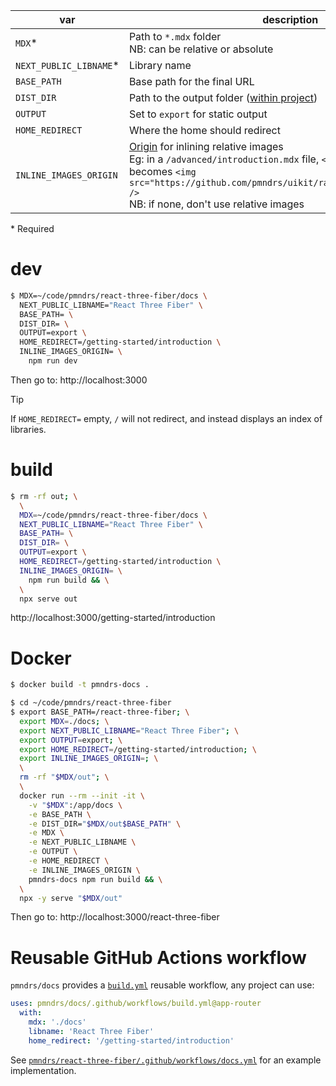 | var                     | description                                                                                                                                                                                                                                                                                              | example                                                | default |
| ----------------------- | -------------------------------------------------------------------------------------------------------------------------------------------------------------------------------------------------------------------------------------------------------------------------------------------------------- | ------------------------------------------------------ | ------- |
| `MDX`\*                 | Path to `*.mdx` folder<br>NB: can be relative or absolute                                                                                                                                                                                                                                                | `docs` or `~/code/myproject/documentation`             | none    |
| `NEXT_PUBLIC_LIBNAME`\* | Library name                                                                                                                                                                                                                                                                                             | `React Three Fiber`                                    | none    |
| `BASE_PATH`             | Base path for the final URL                                                                                                                                                                                                                                                                              | `/react-three-fiber`                                   | none    |
| `DIST_DIR`              | Path to the output folder ([within project](https://nextjs.org/docs/app/api-reference/next-config-js/distDir#:~:text=should%20not%20leave%20your%20project%20directory))                                                                                                                                 | `out` or `docs/out/react-three-fiber`                  | none    |
| `OUTPUT`                | Set to `export` for static output                                                                                                                                                                                                                                                                        | `export`                                               | none    |
| `HOME_REDIRECT`         | Where the home should redirect                                                                                                                                                                                                                                                                           | `/getting-started/introduction`                        | none    |
| `INLINE_IMAGES_ORIGIN`  | [Origin](https://developer.mozilla.org/en-US/docs/Web/API/URL/origin) for inlining relative images<br>Eg: in a `/advanced/introduction.mdx` file, `<img src="./dog.png" />` becomes `<img src="https://github.com/pmndrs/uikit/raw/main/advanced/dog.png" />`<br> NB: if none, don't use relative images | `https://github.com/pmndrs/react-three-fiber/raw/main` | none    |

\* Required

# dev

```sh
$ MDX=~/code/pmndrs/react-three-fiber/docs \
  NEXT_PUBLIC_LIBNAME="React Three Fiber" \
  BASE_PATH= \
  DIST_DIR= \
  OUTPUT=export \
  HOME_REDIRECT=/getting-started/introduction \
  INLINE_IMAGES_ORIGIN= \
    npm run dev
```

Then go to: http://localhost:3000

> [!TIP]
> If `HOME_REDIRECT=` empty, `/` will not redirect, and instead displays an index of libraries.

# build

```sh
$ rm -rf out; \
  \
  MDX=~/code/pmndrs/react-three-fiber/docs \
  NEXT_PUBLIC_LIBNAME="React Three Fiber" \
  BASE_PATH= \
  DIST_DIR= \
  OUTPUT=export \
  HOME_REDIRECT=/getting-started/introduction \
  INLINE_IMAGES_ORIGIN= \
    npm run build && \
  \
  npx serve out
```

http://localhost:3000/getting-started/introduction

# Docker

```sh
$ docker build -t pmndrs-docs .
```

```sh
$ cd ~/code/pmndrs/react-three-fiber
$ export BASE_PATH=/react-three-fiber; \
  export MDX=./docs; \
  export NEXT_PUBLIC_LIBNAME="React Three Fiber"; \
  export OUTPUT=export; \
  export HOME_REDIRECT=/getting-started/introduction; \
  export INLINE_IMAGES_ORIGIN=; \
  \
  rm -rf "$MDX/out"; \
  \
  docker run --rm --init -it \
    -v "$MDX":/app/docs \
    -e BASE_PATH \
    -e DIST_DIR="$MDX/out$BASE_PATH" \
    -e MDX \
    -e NEXT_PUBLIC_LIBNAME \
    -e OUTPUT \
    -e HOME_REDIRECT \
    -e INLINE_IMAGES_ORIGIN \
    pmndrs-docs npm run build && \
  \
  npx -y serve "$MDX/out"
```

Then go to: http://localhost:3000/react-three-fiber

# Reusable GitHub Actions workflow

`pmndrs/docs` provides a [`build.yml`](.github/workflows/build.yml) reusable workflow, any project can use:

```yml
uses: pmndrs/docs/.github/workflows/build.yml@app-router
  with:
    mdx: './docs'
    libname: 'React Three Fiber'
    home_redirect: '/getting-started/introduction'
```

See [`pmndrs/react-three-fiber/.github/workflows/docs.yml`](https://github.com/pmndrs/react-three-fiber/blob/master/.github/workflows/docs.yml) for an example implementation.
